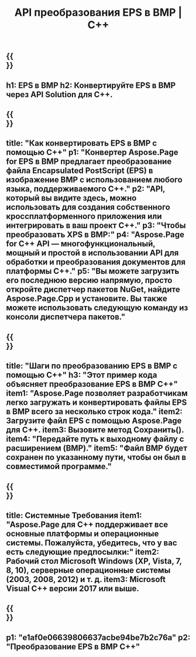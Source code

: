 ﻿---
translation: true
template: /_templates/_conversion-child-cpp.md
title: API преобразования EPS в BMP | С++
url: /cpp/conversion/eps-to-bmp/
description: Преобразование EPS в BMP, предоставляемое Aspose.Page для решения C++ API. Работает в среде выполнения C++ для 32-разрядной версии Windows, 64-разрядной версии Windows и 64-разрядной версии Linux.
informat: EPS
outformat: BMP
otherformats: XPS PS
---

{{<section banner>}}
---
h1: EPS в BMP
h2: Конвертируйте EPS в BMP через API Solution для C++.
---

{{<section overview>}}
---
title: "Как конвертировать EPS в BMP с помощью C++"
p1: "Конвертер Aspose.Page for EPS в BMP предлагает преобразование файла Encapsulated PostScript (EPS) в изображение BMP с использованием любого языка, поддерживаемого C++."
p2: "API, который вы видите здесь, можно использовать для создания собственного кроссплатформенного приложения или интегрировать в ваш проект C++."
p3: "Чтобы преобразовать XPS в BMP:"
p4: "Aspose.Page for C++ API — многофункциональный, мощный и простой в использовании API для обработки и преобразования документов для платформы C++."
p5: "Вы можете загрузить его последнюю версию напрямую, просто откройте диспетчер пакетов NuGet, найдите Aspose.Page.Cpp и установите. Вы также можете использовать следующую команду из консоли диспетчера пакетов."
---

{{<section feature1>}}
---
title: "Шаги по преобразованию EPS в BMP с помощью C++"
h3: "Этот пример кода объясняет преобразование EPS в BMP C++"
item1: "Aspose.Page позволяет разработчикам легко загружать и конвертировать файлы EPS в BMP всего за несколько строк кода."
item2: Загрузите файл EPS с помощью Aspose.Page для C++.
item3: Вызовите метод Сохранить().
item4: "Передайте путь к выходному файлу с расширением (BMP)."
item5: "Файл BMP будет сохранен по указанному пути, чтобы он был в совместимой программе."
---

{{<section feature2>}}
---
title: Системные Требования
item1: "Aspose.Page для C++ поддерживает все основные платформы и операционные системы. Пожалуйста, убедитесь, что у вас есть следующие предпосылки:"
item2: Рабочий стол Microsoft Windows (XP, Vista, 7, 8, 10), серверные операционные системы (2003, 2008, 2012) и т. д.
item3: Microsoft Visual C++ версии 2017 или выше.
---

{{<section gist>}}
---
p1: "e1af0e06639806637acbe94be7b2c76a"
p2: "Преобразование EPS в BMP C++"
---
